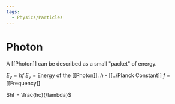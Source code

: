 ```yaml
---
tags:
  - Physics/Particles
---
```

# Photon
A [[Photon]] can be described as a small "packet" of energy.

$E_y = hf$
$E_y$ = Energy of the [[Photon]].
$h$ - [[../Planck Constant]]
$f$ = [[Frequency]]

$hf = \frac{hc}{\lambda}$
